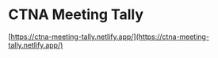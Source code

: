 # CTNA Meeting Tally

[https://ctna-meeting-tally.netlify.app/](https://ctna-meeting-tally.netlify.app/)
